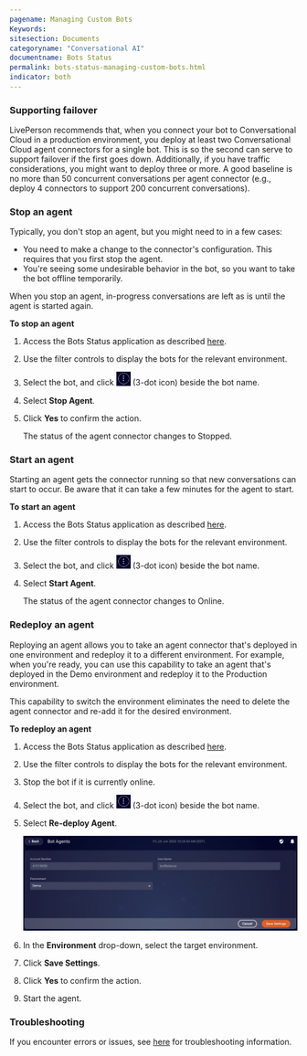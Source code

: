 ```yaml
---
pagename: Managing Custom Bots
Keywords:
sitesection: Documents
categoryname: "Conversational AI"
documentname: Bots Status
permalink: bots-status-managing-custom-bots.html
indicator: both
---
```


### Supporting failover

LivePerson recommends that, when you connect your bot to Conversational Cloud in a production environment, you deploy at least two Conversational Cloud agent connectors for a single bot. This is so the second can serve to support failover if the first goes down. Additionally, if you have traffic considerations, you might want to deploy three or more. A good baseline is no more than 50 concurrent conversations per agent connector (e.g., deploy 4 connectors to support 200 concurrent conversations).

### Stop an agent

Typically, you don't stop an agent, but you might need to in a few cases:

* You need to make a change to the connector's configuration. This requires that you first stop the agent.
* You're seeing some undesirable behavior in the bot, so you want to take the bot offline temporarily.

When you stop an agent, in-progress conversations are left as is until the agent is started again.

**To stop an agent**

1. Access the Bots Status application as described [here](bots-status-overview.html#access-bots-status).
2. Use the filter controls to display the bots for the relevant environment.
3. Select the bot, and click <img style="width:25px" src="img/ConvoBuilder/icon_ellipsisVertical.png"> (3-dot icon) beside the bot name.
4. Select **Stop Agent**.
5. Click **Yes** to confirm the action.

    The status of the agent connector changes to Stopped.

### Start an agent

Starting an agent gets the connector running so that new conversations can start to occur. Be aware that it can take a few minutes for the agent to start.

**To start an agent**

1. Access the Bots Status application as described [here](bots-status-overview.html#access-bots-status).
2. Use the filter controls to display the bots for the relevant environment.
3. Select the bot, and click <img style="width:25px" src="img/ConvoBuilder/icon_ellipsisVertical.png"> (3-dot icon) beside the bot name.
4. Select **Start Agent**.

    The status of the agent connector changes to Online.

### Redeploy an agent

Reploying an agent allows you to take an agent connector that's deployed in one environment and redeploy it to a different environment. For example, when you're ready, you can use this capability to take an agent that's deployed in the Demo environment and redeploy it to the Production environment. 

This capability to switch the environment eliminates the need to delete the agent connector and re-add it for the desired environment.

**To redeploy an agent**

1. Access the Bots Status application as described [here](bots-status-overview.html#access-bots-status).
2. Use the filter controls to display the bots for the relevant environment.
3. Stop the bot if it is currently online.
4. Select the bot, and click <img style="width:25px" src="img/ConvoBuilder/icon_ellipsisVertical.png"> (3-dot icon) beside the bot name.
5. Select **Re-deploy Agent**.

    <img class="fancyimage" style="width:700px" src="img/ConvoBuilder/botsStatus_redeploy.png">

6. In the **Environment** drop-down, select the target environment.
7. Click **Save Settings**.
8. Click **Yes** to confirm the action.
9. Start the agent.

### Troubleshooting

If you encounter errors or issues, see [here](conversation-builder-testing-deployment-deploying-to-conversational-cloud.html#troubleshoot-a-deployment) for troubleshooting information.